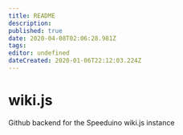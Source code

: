 ```yaml
---
title: README
description: 
published: true
date: 2020-04-08T02:06:28.981Z
tags: 
editor: undefined
dateCreated: 2020-01-06T22:12:03.224Z
---
```


# wiki.js
Github backend for the Speeduino wiki.js instance
